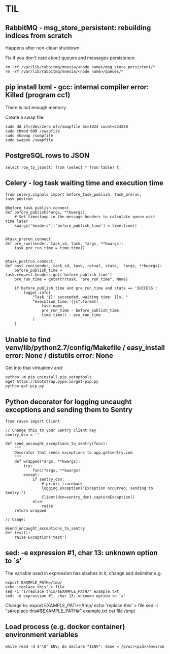 # TIL

## RabbitMQ - msg_store_persistent: rebuilding indices from scratch

Happens after non-clean shutdown.

Fix if you don't care about queues and messages persistence:

    rm -rf /var/lib/rabbitmq/mnesia/<node name>/msg_store_persistent/*
    rm -rf /var/lib/rabbitmq/mnesia/<node name>/queues/*

## pip install lxml - gcc: internal compiler error: Killed (program cc1)

There is not enough memory.

Create a swap file:

    sudo dd if=/dev/zero of=/swapfile bs=1024 count=524288
    sudo chmod 600 /swapfile
    sudo mkswap /swapfile
    sudo swapon /swapfile


## PostgreSQL rows to JSON

    select row_to_json(t) from (select * from table) t;

## Celery - log task waiting time and execution time

    from celery.signals import before_task_publish, task_prerun, task_postrun

    @before_task_publish.connect
    def before_publish(*args, **kwargs):
        # Set timestamp in the message headers to calculate queue wait time later
        kwargs['headers']['before_publish_time'] = time.time()


    @task_prerun.connect
    def pre_run(sender, task_id, task, *args, **kwargs):
        task.pre_run_time = time.time()


    @task_postrun.connect
    def post_run(sender, task_id, task, retval, state,  *args, **kwargs):
        before_publish_time = task.request.headers.get('before_publish_time')
        pre_run_time = getattr(task, "pre_run_time", None)

        if before_publish_time and pre_run_time and state == 'SUCCESS':
            logger.info(
                "Task '{}' succeeded, waiting time: {}s, "
                "execution time: {}s".format(
                    task.name,
                    pre_run_time - before_publish_time,
                    time.time() - pre_run_time
                )
        )

## Unable to find venv/lib/python2.7/config/Makefile / easy_install error: None / distutils error: None

Get into that virtualenv and:

    python -m pip uninstall pip setuptools
    wget https://bootstrap.pypa.io/get-pip.py
    python get-pip.py


## Python decorator for logging uncaught exceptions and sending them to Sentry

    from raven import Client
    
    // Change this to your Sentry client key
    sentry_dsn = ''
    
    def send_uncaught_exceptions_to_sentry(func):
        """
        Decorator that sends exceptions to app.getsentry.com
        """
        def wrapped(*args, **kwargs):
            try:
                func(*args, **kwargs)
            except:
                if sentry_dsn:
                    # prints traceback
                    logging.exception("Exception occurred, sending to Sentry:")
                    Client(dsn=sentry_dsn).captureException()
                else:
                    raise
        return wrapped

    // Usage:

    @send_uncaught_exceptions_to_sentry
    def test():
        raise Exception('test')


## sed: -e expression #1, char 13: unknown option to `s'

The variable used in expression has slashes in it, change sed delimiter e.g.

    export EXAMPLE_PATH=/tmp/
    echo 'replace this' > file
    sed -i "s/replace this/$EXAMPLE_PATH/" example.txt
    sed: -e expression #1, char 13: unknown option to `s'

Change to:
    export EXAMPLE_PATH=/tmp/
    echo 'replace this' > file
    sed -i "s#replace this#$EXAMPLE_PATH#" example.txt
    cat file
    /tmp/


## Load process (e.g. docker container) environment variables
    
    while read -d $'\0' ENV; do declare "$ENV"; done < /proc/<pid>/environ

